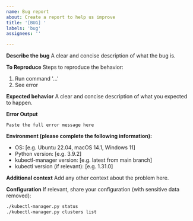 ```yaml
---
name: Bug report
about: Create a report to help us improve
title: '[BUG] '
labels: 'bug'
assignees: ''

---
```


**Describe the bug**
A clear and concise description of what the bug is.

**To Reproduce**
Steps to reproduce the behavior:
1. Run command '...'
2. See error

**Expected behavior**
A clear and concise description of what you expected to happen.

**Error Output**
```
Paste the full error message here
```

**Environment (please complete the following information):**
- OS: [e.g. Ubuntu 22.04, macOS 14.1, Windows 11]
- Python version: [e.g. 3.9.2]
- kubectl-manager version: [e.g. latest from main branch]
- kubectl version (if relevant): [e.g. 1.31.0]

**Additional context**
Add any other context about the problem here.

**Configuration**
If relevant, share your configuration (with sensitive data removed):
```bash
./kubectl-manager.py status
./kubectl-manager.py clusters list
```